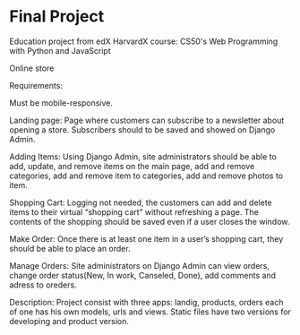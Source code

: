 # Final Project

Education project from edX HarvardX course: CS50's Web Programming with Python and JavaScript

Online store

Requirements:

Must be mobile-responsive.

Landing page: Page where customers can subscribe to a newsletter about opening a store.  Subscribers should to be saved and showed on Django Admin.

Adding Items: Using Django Admin, site administrators should be able to add, update, and remove items on the main page, add and remove categories, add and remove item to categories, add and remove photos to item.

Shopping Cart: Logging not needed, the customers can add and delete items to their virtual “shopping cart” without refreshing a page. The contents of the shopping should be saved even if a user closes the window.

Make Order: Once there is at least one item in a user’s shopping cart, they should be able to place an order.

Manage Orders: Site administrators on Django Admin can view orders, change order status(New, In work, Canseled, Done), add comments and adress to oreders.


Description: Project consist with three apps: landig, products, orders each of one has his own models, urls and views. Static files have two versions for developing and product version.

